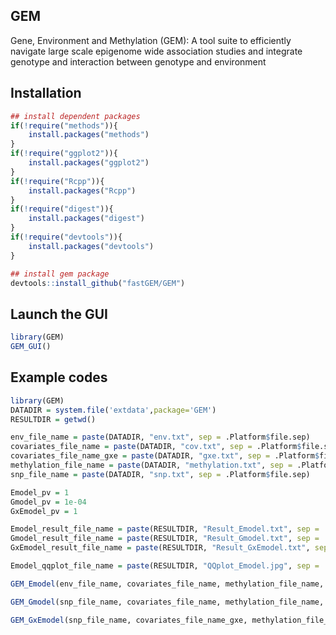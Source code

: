 GEM
----------------------
Gene, Environment and Methylation (GEM): A tool suite to efficiently navigate large scale epigenome wide association studies and integrate genotype and interaction between genotype and environment

## Installation

```R
## install dependent packages
if(!require("methods")){
    install.packages("methods")
}
if(!require("ggplot2")){
    install.packages("ggplot2")
}
if(!require("Rcpp")){
    install.packages("Rcpp")
}
if(!require("digest")){
    install.packages("digest")
}
if(!require("devtools")){
    install.packages("devtools")
}

## install gem package
devtools::install_github("fastGEM/GEM")
```

## Launch the GUI

```R
library(GEM)
GEM_GUI()
```


## Example codes

```R
library(GEM)
DATADIR = system.file('extdata',package='GEM')
RESULTDIR = getwd()

env_file_name = paste(DATADIR, "env.txt", sep = .Platform$file.sep)
covariates_file_name = paste(DATADIR, "cov.txt", sep = .Platform$file.sep)
covariates_file_name_gxe = paste(DATADIR, "gxe.txt", sep = .Platform$file.sep)
methylation_file_name = paste(DATADIR, "methylation.txt", sep = .Platform$file.sep)
snp_file_name = paste(DATADIR, "snp.txt", sep = .Platform$file.sep)

Emodel_pv = 1
Gmodel_pv = 1e-04
GxEmodel_pv = 1

Emodel_result_file_name = paste(RESULTDIR, "Result_Emodel.txt", sep = .Platform$file.sep)
Gmodel_result_file_name = paste(RESULTDIR, "Result_Gmodel.txt", sep = .Platform$file.sep)
GxEmodel_result_file_name = paste(RESULTDIR, "Result_GxEmodel.txt", sep = .Platform$file.sep)

Emodel_qqplot_file_name = paste(RESULTDIR, "QQplot_Emodel.jpg", sep = .Platform$file.sep)

GEM_Emodel(env_file_name, covariates_file_name, methylation_file_name, Emodel_pv, Emodel_result_file_name,Emodel_qqplot_file_name)

GEM_Gmodel(snp_file_name, covariates_file_name, methylation_file_name, Gmodel_pv, Gmodel_result_file_name)

GEM_GxEmodel(snp_file_name, covariates_file_name_gxe, methylation_file_name, GxEmodel_pv, GxEmodel_result_file_name)

```

